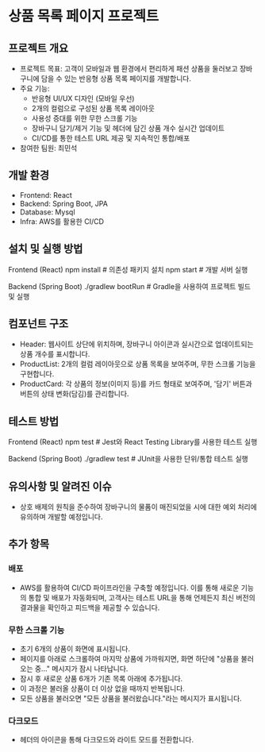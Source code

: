 # 상품 목록 페이지 프로젝트

## 프로젝트 개요

- 프로젝트 목표: 고객이 모바일과 웹 환경에서 편리하게 패션 상품을 둘러보고 장바구니에 담을 수 있는 반응형 상품 목록 페이지를 개발합니다.
- 주요 기능:
  - 반응형 UI/UX 디자인 (모바일 우선)
  - 2개의 컬럼으로 구성된 상품 목록 레이아웃
  - 사용성 증대를 위한 무한 스크롤 기능
  - 장바구니 담기/제거 기능 및 헤더에 담긴 상품 개수 실시간 업데이트
  - CI/CD를 통한 테스트 URL 제공 및 지속적인 통합/배포
- 참여한 팀원: 최민석

## 개발 환경

- Frontend: React
- Backend: Spring Boot, JPA
- Database: Mysql
- Infra: AWS를 활용한 CI/CD

## 설치 및 실행 방법

Frontend (React)
npm install # 의존성 패키지 설치
npm start # 개발 서버 실행

Backend (Spring Boot)
./gradlew bootRun # Gradle을 사용하여 프로젝트 빌드 및 실행

## 컴포넌트 구조

- Header: 웹사이트 상단에 위치하며, 장바구니 아이콘과 실시간으로 업데이트되는 상품 개수를 표시합니다.
- ProductList: 2개의 컬럼 레이아웃으로 상품 목록을 보여주며, 무한 스크롤 기능을 구현합니다.
- ProductCard: 각 상품의 정보(이미지 등)를 카드 형태로 보여주며, '담기' 버튼과 버튼의 상태 변화(담김)를 관리합니다.

## 테스트 방법

Frontend (React)
npm test # Jest와 React Testing Library를 사용한 테스트 실행

Backend (Spring Boot)
./gradlew test # JUnit을 사용한 단위/통합 테스트 실행

## 유의사항 및 알려진 이슈

- 상호 배제의 원칙을 준수하여 장바구니의 물품이 매진되었을 시에 대한 예외 처리에 유의하며 개발할 예정입니다.

## 추가 항목

### 배포

- AWS를 활용하여 CI/CD 파이프라인을 구축할 예정입니다. 이를 통해 새로운 기능의 통합 및 배포가 자동화되며, 고객사는 테스트 URL을 통해 언제든지 최신 버전의 결과물을 확인하고 피드백을 제공할 수 있습니다.

### 무한 스크롤 기능

- 초기 6개의 상품이 화면에 표시됩니다.
- 페이지를 아래로 스크롤하여 마지막 상품에 가까워지면, 화면 하단에 "상품을 불러오는 중..." 메시지가 잠시 나타납니다.
- 잠시 후 새로운 상품 6개가 기존 목록 아래에 추가됩니다.
- 이 과정은 불러올 상품이 더 이상 없을 때까지 반복됩니다.
- 모든 상품을 불러오면 "모든 상품을 불러왔습니다."라는 메시지가 표시됩니다.

### 다크모드

- 헤더의 아이콘을 통해 다크모드와 라이트 모드를 전환합니다.
